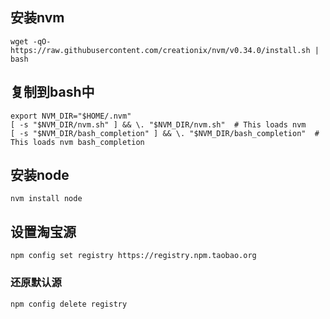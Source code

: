 ## 安装nvm
```
wget -qO- https://raw.githubusercontent.com/creationix/nvm/v0.34.0/install.sh | bash
```

## 复制到bash中
```
export NVM_DIR="$HOME/.nvm"
[ -s "$NVM_DIR/nvm.sh" ] && \. "$NVM_DIR/nvm.sh"  # This loads nvm
[ -s "$NVM_DIR/bash_completion" ] && \. "$NVM_DIR/bash_completion"  # This loads nvm bash_completion
```

## 安装node
```
nvm install node
```

## 设置淘宝源
```
npm config set registry https://registry.npm.taobao.org
```

### 还原默认源
```
npm config delete registry
```
